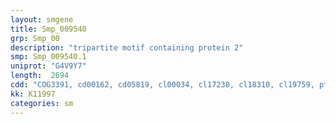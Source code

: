 ```yaml
---
layout: smgene
title: Smp_009540
grp: Smp_00
description: "tripartite motif containing protein 2"
smp: Smp_009540.1
uniprot: "G4V9Y7"
length:  2694
cdd: "COG3391, cd00162, cd05819, cl00034, cl17238, cl18310, cl19759, pfam00630, pfam00643, pfam13445, smart00184, smart00557"
kk: K11997
categories: sm
---
```

